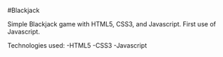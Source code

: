#Blackjack

Simple Blackjack game with HTML5, CSS3, and Javascript. First use of Javascript.

Technologies used:
-HTML5
-CSS3
-Javascript